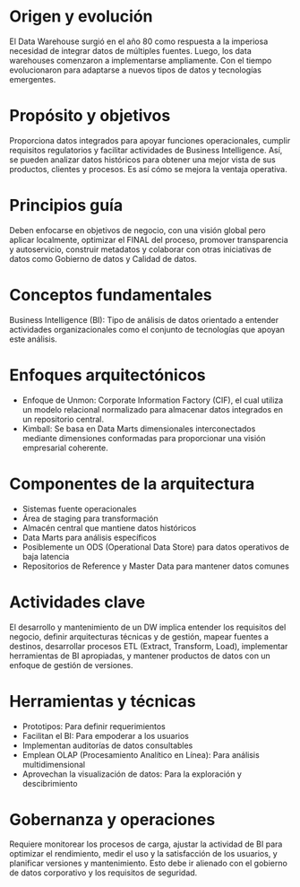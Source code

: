 # Origen y evolución
El Data Warehouse surgió en el año 80 como respuesta a la imperiosa necesidad de integrar datos de múltiples fuentes. Luego, los data warehouses comenzaron a implementarse ampliamente. Con el tiempo evolucionaron para adaptarse a nuevos tipos de datos y tecnologías emergentes.

# Propósito y objetivos
Proporciona datos integrados para apoyar funciones operacionales, cumplir requisitos regulatorios y facilitar actividades de Business Intelligence. Así, se pueden analizar datos históricos para obtener una mejor vista de sus productos, clientes y procesos. Es así cómo se mejora la ventaja operativa.

# Principios guía
Deben enfocarse en objetivos de negocio, con una visión global pero aplicar localmente, optimizar el FINAL del proceso, promover transparencia y autoservicio, construir metadatos y colaborar con otras iniciativas de datos como Gobierno de datos y Calidad de datos.

# Conceptos fundamentales
Business Intelligence (BI): Tipo de análisis de datos orientado a entender actividades organizacionales como el conjunto de tecnologías que apoyan este análisis. 

# Enfoques arquitectónicos
- Enfoque de Unmon: Corporate Information Factory (CIF), el cual utiliza un modelo relacional normalizado para almacenar datos integrados en un repositorio central.
- Kimball: Se basa en Data Marts dimensionales interconectados mediante dimensiones conformadas para proporcionar una visión empresarial coherente. 

# Componentes de la arquitectura
- Sistemas fuente operacionales
- Área de staging para transformación
- Almacén central que mantiene datos históricos
- Data Marts para análisis específicos
- Posiblemente un ODS (Operational Data Store) para datos operativos de baja latencia
- Repositorios de Reference y Master Data para mantener datos comunes

# Actividades clave
El desarrollo y mantenimiento de un DW implica entender los requisitos del negocio, definir arquitecturas técnicas y de gestión, mapear fuentes a destinos, desarrollar procesos ETL (Extract, Transform, Load), implementar herramientas de BI apropiadas, y mantener productos de datos con un enfoque de gestión de versiones.

# Herramientas y técnicas
- Prototipos: Para definir requerimientos
- Facilitan el BI: Para empoderar a los usuarios
- Implementan auditorías de datos consultables
- Emplean OLAP (Procesamiento Analítico en Línea): Para análisis multidimensional
- Aprovechan la visualización de datos: Para la exploración y descibrimiento

# Gobernanza y operaciones
Requiere monitorear los procesos de carga, ajustar la actividad de BI para optimizar el rendimiento, medir el uso y la satisfacción de los usuarios, y planificar versiones y mantenimiento. Esto debe ir alienado con el gobierno de datos corporativo y los requisitos de seguridad. 


